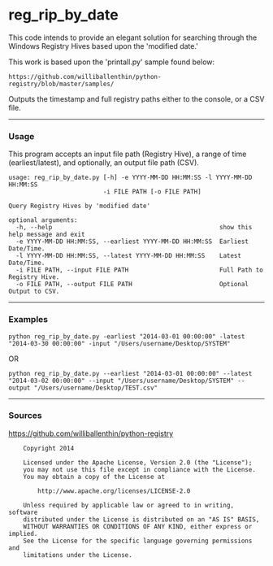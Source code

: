 reg_rip_by_date
============

This code intends to provide an elegant solution for searching through the
Windows Registry Hives based upon the 'modified date.'

This work is based upon the 'printall.py' sample found below:

    https://github.com/williballenthin/python-registry/blob/master/samples/

Outputs the timestamp and full registry paths either to the console, or
a CSV file.

-----

### Usage

This program accepts an input file path (Registry Hive), a range of time (earliest/latest),
and optionally, an output file path (CSV).

```
usage: reg_rip_by_date.py [-h] -e YYYY-MM-DD HH:MM:SS -l YYYY-MM-DD HH:MM:SS
                          -i FILE PATH [-o FILE PATH]

Query Registry Hives by 'modified date'

optional arguments:
  -h, --help                                              show this help message and exit
  -e YYYY-MM-DD HH:MM:SS, --earliest YYYY-MM-DD HH:MM:SS  Earliest Date/Time.
  -l YYYY-MM-DD HH:MM:SS, --latest YYYY-MM-DD HH:MM:SS    Latest Date/Time.
  -i FILE PATH, --input FILE PATH                         Full Path to Registry Hive.
  -o FILE PATH, --output FILE PATH                        Optional Output to CSV.
```

-----

### Examples

 ```
python reg_rip_by_date.py -earliest "2014-03-01 00:00:00" -latest "2014-03-30 00:00:00" -input "/Users/username/Desktop/SYSTEM"
 ```

 OR

 ```
python reg_rip_by_date.py --earliest "2014-03-01 00:00:00" --latest "2014-03-02 00:00:00" --input "/Users/username/Desktop/SYSTEM" --output "/Users/username/Desktop/TEST.csv"
 ```

-----


### Sources

https://github.com/williballenthin/python-registry

```
    Copyright 2014

    Licensed under the Apache License, Version 2.0 (the "License");
    you may not use this file except in compliance with the License.
    You may obtain a copy of the License at

        http://www.apache.org/licenses/LICENSE-2.0

    Unless required by applicable law or agreed to in writing, software
    distributed under the License is distributed on an "AS IS" BASIS,
    WITHOUT WARRANTIES OR CONDITIONS OF ANY KIND, either express or implied.
    See the License for the specific language governing permissions and
    limitations under the License.
```
